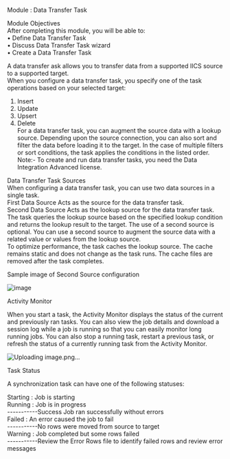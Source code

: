 Module : Data Transfer Task  

Module Objectives    
After completing this module, you will be able to:    
• Define  Data Transfer Task     
• Discuss  Data Transfer Task wizard    
• Create a  Data Transfer Task    

A data transfer ask allows you to transfer data from a supported IICS source to a supported 
target.  
When you configure a data transfer task, you specify one of the task operations based on your 
selected target:  
1. Insert  
2. Update  
3. Upsert  
4. Delete  
For a data transfer task, you can augment the source data with a lookup source. Depending upon 
the source connection, you can also sort and filter the data before loading it to the target. In the 
case of multiple filters or sort conditions, the task applies the conditions in the listed order.  
Note:- To create and run data transfer tasks, you need the Data Integration 
Advanced license.

Data Transfer Task Sources  
When configuring a data transfer task, you can use two data sources in a single task.  
First Data Source Acts as the source for the data transfer task.  
Second Data Source Acts as the lookup source for the data transfer task.  
The task queries the lookup source based on the specified lookup condition and returns the lookup 
result to the target. The use of a second source is optional. You can use a second source to augment 
the source data with a related value or values from the lookup source.  
To optimize performance, the task caches the lookup source. The cache remains static and does 
not change as the task runs. The cache files are removed after the task completes.  

Sample image of Second Source configuration    

![image](https://github.com/user-attachments/assets/0a43ca6a-a5fd-4f68-b8fb-e5152e3eb100)

Activity Monitor    

When you start a task, the Activity Monitor displays the status of the current and previously ran 
tasks. You can also view the job details and download a session log while a job is running so that 
you can easily monitor long running jobs. You can also stop a running task, restart a previous 
task, or refresh the status of a currently running task from the Activity Monitor.    

![Uploading image.png…]()

Task Status    

A synchronization task can have one of the following statuses:  

Starting : Job is starting  
Running  : Job is in progress  
-----------Success Job ran successfully without errors  
Failed   : An error caused the job to fail  
-----------No rows were moved from source to target  
Warning  : Job completed but some rows failed  
-----------Review the Error Rows file to identify failed rows and review error messages  
